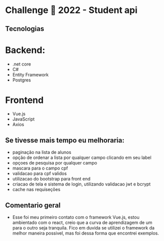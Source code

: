 # Challenge 🏅 2022 - Student api


## Tecnologias
# Backend:
- .net core
- C#
- Entity Framework
- Postgres
# Frontend
- Vue.js
- JavaScript
- Axios

## Se tivesse mais tempo eu melhoraria:
- paginação na lista de alunos
- opção de ordenar a lista por qualquer campo clicando em seu label
- opçoes de pesquisa por qualquer campo
- mascara para o campo cpf
- validacao para cpf validos
- utilizacao do bootstrap para front end
- criacao de tela e sistema de login, utilizando validacao jwt e bcrypt
- cache nas requiseções
## Comentario geral
- Esse foi meu primeiro contato com o framework Vue.js, estou ambientado com o react, creio que a curva de aprendizagem de um para o outro seja tranquila. Fico em duvida se utilizei o framework da melhor maneira possivel, mas foi dessa forma que encontrei exemplos.


